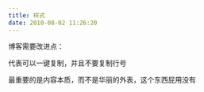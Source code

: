 ```yaml
---
title: 样式
date: 2010-08-02 11:26:20
---
```


博客需要改进点：

代表可以一键复制，并且不要复制行号

最重要的是内容本质，而不是华丽的外表，这个东西屁用没有
